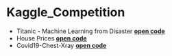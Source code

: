 # Kaggle_Competition
  - Titanic - Machine Learning from Disaster <b>[open code](https://github.com/chang-heekim/Kaggle_Competition/blob/main/Titanic_Machine_Learning_from_Disaster.ipynb)</b>
  - House Prices <b>[open code](https://github.com/chang-heekim/Kaggle_Competition/blob/main/House_Prices.ipynb)</b>
  - Covid19-Chest-Xray <b>[open code](https://github.com/chang-heekim/Kaggle_Competition/blob/main/Covid19_chest_Xray_classification.ipynb)

